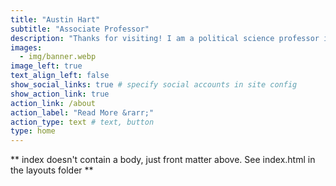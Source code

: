 ```yaml
---
title: "Austin Hart"
subtitle: "Associate Professor"
description: "Thanks for visiting! I am a political science professor in the Department of Politics, Governance, and Economics at American University. I study democratic accountability and how political attitudes form and change over time. I teach courses on data analysis and research design."
images:
  - img/banner.webp
image_left: true
text_align_left: false
show_social_links: true # specify social accounts in site config
show_action_link: true
action_link: /about
action_label: "Read More &rarr;"
action_type: text # text, button
type: home
---
```


** index doesn't contain a body, just front matter above.
See index.html in the layouts folder **
